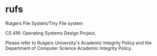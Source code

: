 # rufs
Rutgers File System/Tiny File system

CS 416: Operating Systems Design Project.

Please refer to Rutgers University's Academic Integrity Policy and the Department of Computer Science Academic Integrity Policy.
